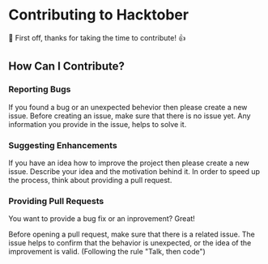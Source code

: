 # Contributing to Hacktober

:tada: First off, thanks for taking the time to contribute! :+1:

## How Can I Contribute?

### Reporting Bugs

If you found a bug or an unexpected behevior then please create a new issue. Before creating an issue, make sure that there is no issue yet. Any information you provide in the issue, helps to solve it.

### Suggesting Enhancements

If you have an idea how to improve the project then please create a new issue. Describe your idea and the motivation behind it. In order to speed up the process, think about providing a pull request.

### Providing Pull Requests

You want to provide a bug fix or an inprovement? Great!

Before opening a pull request, make sure that there is a related issue. The issue helps to confirm that the behavior is unexpected, or the idea of the improvement is valid. (Following the rule "Talk, then code")
